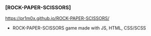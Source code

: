 ### [ROCK-PAPER-SCISSORS]
https://pr1m0x.github.io/ROCK-PAPER-SCISSORS/
- ROCK-PAPER-SCISSORS game made with JS, HTML, CSS/SCSS
